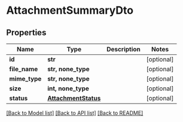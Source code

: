 # AttachmentSummaryDto


## Properties
Name | Type | Description | Notes
------------ | ------------- | ------------- | -------------
**id** | **str** |  | [optional] 
**file_name** | **str, none_type** |  | [optional] 
**mime_type** | **str, none_type** |  | [optional] 
**size** | **int, none_type** |  | [optional] 
**status** | [**AttachmentStatus**](AttachmentStatus.md) |  | [optional] 

[[Back to Model list]](../README.md#documentation-for-models) [[Back to API list]](../README.md#documentation-for-api-endpoints) [[Back to README]](../README.md)


